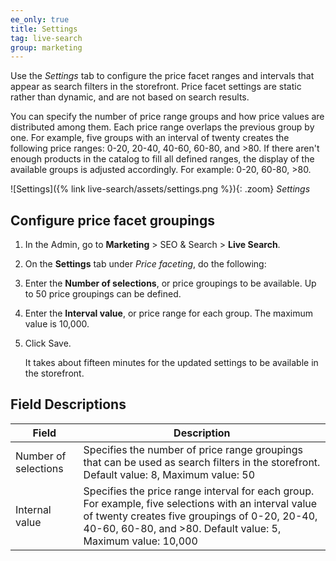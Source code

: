 ```yaml
---
ee_only: true
title: Settings
tag: live-search
group: marketing
---
```

Use the _Settings_ tab to configure the price facet ranges and intervals that appear as search filters in the storefront. Price facet settings are static rather than dynamic, and are not based on search results.

You can specify the number of price range groups and how price values are distributed among them. Each price range overlaps the previous group by one. For example, five groups with an interval of twenty creates the following price ranges: 0-20, 20-40, 40-60, 60-80, and >80. If there aren't enough products in the catalog to fill all defined ranges, the display of the available groups is adjusted accordingly.  For example: 0-20, 60-80, >80.

![Settings]({% link live-search/assets/settings.png %}){: .zoom}
_Settings_

## Configure price facet groupings

1. In the Admin, go to **Marketing** > SEO & Search > **Live Search**.

1. On the **Settings** tab under _Price faceting_, do the following:

1. Enter the **Number of selections**, or price groupings to be available.  Up to 50 price groupings can be defined.

1. Enter the **Interval value**, or price range for each group.  The maximum value is 10,000.

1. Click <span class="btn">Save</span>.

   It takes about fifteen minutes for the updated settings to be available in the storefront.

## Field Descriptions

|Field |Description |
|--- |--- |
|Number of selections|Specifies the number of price range groupings that can be used as search filters in the storefront. Default value: 8, Maximum value: 50|
|Internal value|Specifies the price range interval for each group. For example, five selections with an interval value of twenty creates five groupings of 0-20, 20-40, 40-60, 60-80, and >80. Default value: 5, Maximum value: 10,000 |
